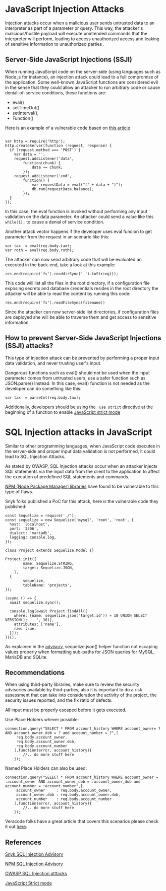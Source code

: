 # JavaScript Injection Attacks

Injection attacks occur when a malicious user sends untrusted data to an interpreter as part of a parameter or query. This way, the attacker's malicious/hostile payload will execute unintended commands that the interpreter will perform, leading to access unauthorized access and leaking of sensitive information to unauthorized parties .

## Server-Side JavaScript Injections (SSJI)

When running JavaScript code on the server-side (using languages such as Node.js for instance), an injection attack could lead to a full compromise of the application. Some well-known JavaScript functions are considered evil in the sense that they could allow an attacker to run arbitrary code or cause denial-of-service conditions, these functions are:
* eval()
* setTimeOut()
* setInterval(),
* Function()
  
Here is an example of a vulnerable code based on [this article](https://hydrasky.com/network-security/server-side-javascript-injection-ssjs/)

```node

var http = require('http');
http.createServer(function (request, response) {
  if (request.method === 'POST') {
    var data = '';
    request.addListener('data', 
        function(chunk) { 
            data += chunk; 
        });
    request.addListener('end', 
        function() {
            var requestData = eval("(" + data + ")");
            db.run(requestData.balance);
        });
  }
});
```
In this case, the eval function is invoked without performing any input validation on the data parameter. An attacker could send a value like this ```while(1);``` to cause a denial of service condition.

Another attack vector happens if the developer uses eval funcion to get parameter from the request in an scenario like this:

```node
var tax  = eval(req.body.tax);
var roth = eval(req.body.roth);
```
The attacker can now send arbitrary code that will be evaluated an executed in the back-end, take a look at this example:

```node
res.end(require('fs').readdirSync('.').toString());
```
This code will list all the files in the root directory, if a configuration file exposing secrets and database credentials resides in the root directory the attacker will be able to read the content by running this code:
```node
res.end(require('fs').readFileSync(filename))
```
Since the attacker can now server-side list directories, if configuration files are deployed she will be able to traverse them and get access to sensitive information.

## How to prevent Server-Side JavaScript Injections (SSJI) attacks?

This type of injection attack can be prevented by performing a proper input data validation, and never trusting user's input.

Dangerous functions such as eval() should not be used when the input parameter comes from untrusted users, use a safer function such as JSON.parse() instead.
In this case, eval() function is not needed as the developer can do something like this:

``` node
var tax  = parseInt(req.body.tax);
```
Additionally, developers should be using the ``` use strict``` directive at the beginning of a function to enable [JavaScript strict mode](https://developer.mozilla.org/en-US/docs/Web/JavaScript/Reference/Strict_mode)

# SQL Injection attacks in JavaScript

Similar to other programming languages, when JavaScript code executes in the server-side and proper input data validation is not performed, it could lead to SQL Injection Attacks. 

As stated by OWASP, SQL Injection attacks occur when an attacker injects SQL statements via the input data from the client to the application to affect the execution of predefined SQL statements and commands.

[NPM (Node Package Manager) libraries](https://www.npmjs.com/advisories/1146) have found to be vulnerable to this type of flaws.

Snyk folks published a PoC for this attack, here is the vulnerable code they published:

```node
const Sequelize = require('./');
const sequelize = new Sequelize('mysql', 'root', 'root', {
  host: 'localhost',
  port: '3306',
  dialect: 'mariadb',
  logging: console.log,
});

class Project extends Sequelize.Model {}

Project.init({
        name: Sequelize.STRING,
        target: Sequelize.JSON,
    },
  {
        sequelize,
        tableName: 'projects',
});

(async () => {
  await sequelize.sync();

  console.log(await Project.findAll({
    where: {name: sequelize.json("target.id')) = 10 UNION SELECT VERSION(); -- ", 10)},
    attributes: ['name'],
    raw: true,
  }));
})();

```
As explained in the [advisory](https://snyk.io/vuln/SNYK-JS-SEQUELIZE-459751), sequelize.json() helper function not escaping values properly when formatting sub-paths for JSON queries for MySQL, MariaDB and SQLite.

## Recommendations

When using third-party libraries, make sure to review the security advisories available by third-parties, also it is important to do a risk assessment that can take into consideration the activity of the project, the security issues reported, and the fix ratio of defects.

All input must be properly escaped before it gets executed.

Use Place Holders whever possible:

```
connection.query("SELECT * FROM account_history WHERE account_owner= ? AND account_owner_dob = ? and account_number = ?",[
     req.body.account_owner,
     req.body.account_owner.dob,
     req.body.account_number
    ],function(error, account_history){
        //.. do more stuff here
    });

```

Named Place Holders can also be used:

```
connection.query("SELECT * FROM account_history WHERE account_owner = :account_owner AND account_owner_dob = :account_owner_dob and account_number = :account_number",[
     account_owner     : req.body.account_owner,
     account_owner.dob : req.body.account_owner.dob,
     account_number    : req.body.account_number
    ],function(error, account_history){
        //.. do more stuff here
    });

```

Veracode folks have a great article that covers this scenarios please check it out [here](https://www.veracode.com/blog/secure-development/how-prevent-sql-injection-nodejs).

## References

[Snyk  SQL Injection Advisory](https://snyk.io/vuln/SNYK-JS-SEQUELIZE-459751)

[NPM SQL Injection Advisory](https://www.npmjs.com/advisories/1146)

[OWASP SQL Injection atttacks](https://owasp.org/www-community/attacks/SQL_Injection)

[JavaScript Strict mode](https://developer.mozilla.org/en-US/docs/Web/JavaScript/Reference/Strict_mode)


